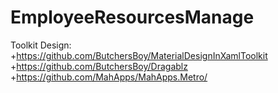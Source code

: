 # EmployeeResourcesManage
Toolkit Design:  
+https://github.com/ButchersBoy/MaterialDesignInXamlToolkit  
+https://github.com/ButchersBoy/Dragablz  
+https://github.com/MahApps/MahApps.Metro/  
